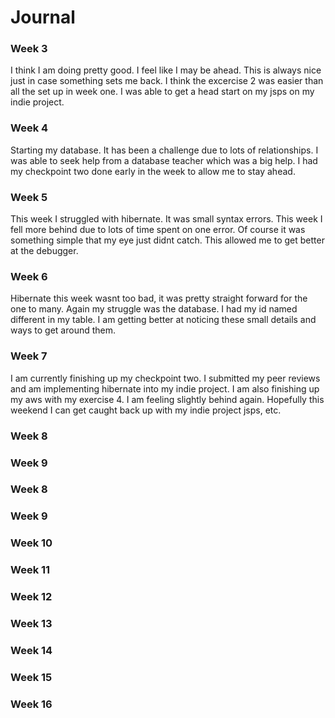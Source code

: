 # Journal


### Week 3
I think I am doing pretty good. I feel like I may be ahead. This is always nice just in case something sets me back. I
think the excercise 2 was easier than all the set up in week one. I was able to get a head start on my jsps on my indie
project.

### Week 4
Starting my database. It has been a challenge due to lots of relationships. I was able to seek help from a database teacher
which was a big help. I had my checkpoint two done early in the week to allow me to stay ahead.

### Week 5
This week I struggled with hibernate. It was small syntax errors. This week I fell more behind due to lots of time spent
on one error. Of course it was something simple that my eye just didnt catch. This allowed me to get better at the 
debugger.

### Week 6
Hibernate this week wasnt too bad, it was pretty straight forward for the one to many. Again my struggle was the database.
I had my id named different in my table. I am getting better at noticing these small details and ways to get around
them.

### Week 7
I am currently finishing up my checkpoint two. I submitted my peer reviews and am implementing hibernate into my indie project.
I am also finishing up my aws with my exercise 4. I am feeling slightly behind again. Hopefully this weekend I can get caught
back up with my indie project jsps, etc.

### Week 8

### Week 9

### Week 8

### Week 9

### Week 10

### Week 11

### Week 12

### Week 13

### Week 14

### Week 15

### Week 16






